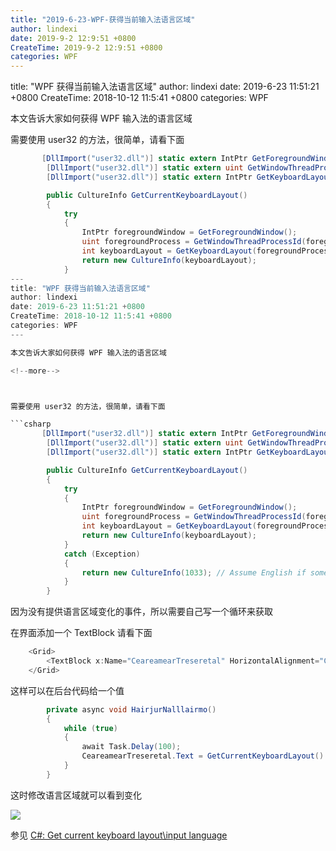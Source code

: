 ```yaml
---
title: "2019-6-23-WPF-获得当前输入法语言区域"
author: lindexi
date: 2019-9-2 12:9:51 +0800
CreateTime: 2019-9-2 12:9:51 +0800
categories: WPF
---
```


title: "WPF 获得当前输入法语言区域"
author: lindexi
date: 2019-6-23 11:51:21 +0800
CreateTime: 2018-10-12 11:5:41 +0800
categories: WPF

<!--more-->



本文告诉大家如何获得 WPF 输入法的语言区域

<!--more-->



需要使用 user32 的方法，很简单，请看下面

```csharp
       [DllImport("user32.dll")] static extern IntPtr GetForegroundWindow();
        [DllImport("user32.dll")] static extern uint GetWindowThreadProcessId(IntPtr hwnd, IntPtr proccess);
        [DllImport("user32.dll")] static extern IntPtr GetKeyboardLayout(uint thread);

        public CultureInfo GetCurrentKeyboardLayout()
        {
            try
            {
                IntPtr foregroundWindow = GetForegroundWindow();
                uint foregroundProcess = GetWindowThreadProcessId(foregroundWindow, IntPtr.Zero);
                int keyboardLayout = GetKeyboardLayout(foregroundProcess).ToInt32() & 0xFFFF;
                return new CultureInfo(keyboardLayout);
            }
---
title: "WPF 获得当前输入法语言区域"
author: lindexi
date: 2019-6-23 11:51:21 +0800
CreateTime: 2018-10-12 11:5:41 +0800
categories: WPF
---

本文告诉大家如何获得 WPF 输入法的语言区域

<!--more-->



需要使用 user32 的方法，很简单，请看下面

```csharp
       [DllImport("user32.dll")] static extern IntPtr GetForegroundWindow();
        [DllImport("user32.dll")] static extern uint GetWindowThreadProcessId(IntPtr hwnd, IntPtr proccess);
        [DllImport("user32.dll")] static extern IntPtr GetKeyboardLayout(uint thread);

        public CultureInfo GetCurrentKeyboardLayout()
        {
            try
            {
                IntPtr foregroundWindow = GetForegroundWindow();
                uint foregroundProcess = GetWindowThreadProcessId(foregroundWindow, IntPtr.Zero);
                int keyboardLayout = GetKeyboardLayout(foregroundProcess).ToInt32() & 0xFFFF;
                return new CultureInfo(keyboardLayout);
            }
            catch (Exception)
            {
                return new CultureInfo(1033); // Assume English if something went wrong.
            }
        }
```

因为没有提供语言区域变化的事件，所以需要自己写一个循环来获取

在界面添加一个 TextBlock 请看下面

```csharp
    <Grid>
        <TextBlock x:Name="CeareamearTreseretal" HorizontalAlignment="Center" VerticalAlignment="Center"></TextBlock>
    </Grid>
```

这样可以在后台代码给一个值

```csharp
        private async void HairjurNalllairmo()
        {
            while (true)
            {
                await Task.Delay(100);
                CeareamearTreseretal.Text = GetCurrentKeyboardLayout().DisplayName;
            }
        }
```

这时修改语言区域就可以看到变化

![](http://image.acmx.xyz/lindexi%2F2018101211845978)

参见 [C#: Get current keyboard layout\input language](https://yal.cc/csharp-get-current-keyboard-layout/ )

